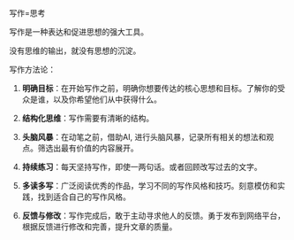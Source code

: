 写作=思考

写作是一种表达和促进思想的强大工具。

没有思维的输出，就没有思想的沉淀。

写作方法论：

1. **明确目标**：在开始写作之前，明确你想要传达的核心思想和目标。了解你的受众是谁，以及你希望他们从中获得什么。

2. **结构化思维**：写作需要有清晰的结构。

3. **头脑风暴**：在动笔之前，借助AI, 进行头脑风暴，记录所有相关的想法和观点。筛选出最有价值的内容展开。

4. **持续练习**：每天坚持写作，即使一两句话。或者回顾改写过去的文字。

5. **多读多写**：广泛阅读优秀的作品，学习不同的写作风格和技巧。刻意模仿和实践，找到适合自己的写作风格。

6. **反馈与修改**：写作完成后，敢于主动寻求他人的反馈。勇于发布到网络平台，根据反馈进行修改和完善，提升文章的质量。

